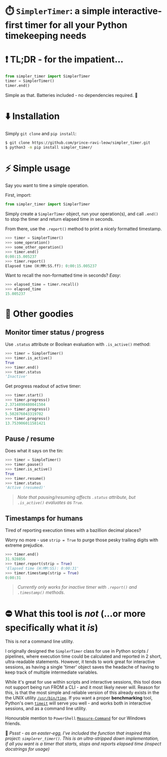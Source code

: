 # ⏱️ `SimplerTimer`: a simple interactive-first timer for all your Python timekeeping needs 
# ❗️ TL;DR - for the impatient...
```py
from simpler_timer import SimplerTimer
timer = SimplerTimer()
timer.end()
```
Simple as that. Batteries included - no dependencies required. 🔋

# ⬇️ Installation
Simply `git clone` and `pip install`:
```sh
$ git clone https://github.com/prince-ravi-leow/simpler_timer.git
$ python3 -m pip install simpler_timer/
```

# ⚡️ Simple usage
Say you want to time a simple operation. 

First, import:
```py
from simpler_timer import SimplerTimer
```
Simply create a `SimplerTimer` object, run your operation(s), and call `.end()` to stop the timer and return elapsed time in seconds.

From there, use the `.report()` method to print a nicely formatted timestamp.
```py 
>>> timer = SimplerTimer()
>>> some_operation()
>>> some_other_operation()
>>> timer.end()
0:00:15.005237
>>> timer.report()
Elapsed time (H:MM:SS.ff): 0:00:15.005237
```

Want to recall the non-formatted time in seconds? *Easy*:
```py
>>> elapsed_time = timer.recall()
>>> elapsed_time
15.005237
```

# 🍬 Other goodies
## Monitor timer status / progress
Use `.status` attribute or Boolean evaluation with `.is_active()` method:
```py
>>> timer = SimplerTimer()
>>> timer.is_active()
True
>>> timer.end()
>>> timer.status
'Inactive'
```
Get progress readout of active timer:

```py
>>> timer.start()
>>> timer.progress()
2.3714890480041504
>>> timer.progress()
5.502876043319702
>>> timer.progress()
13.753906011581421
```
## Pause / resume
Does what it says on the tin:
```py
>>> timer = SimpleTimer()
>>> timer.pause()
>>> timer.is_active()
True
>>> timer.resume()
>>> timer.status
'Active (resumed)'
```
> *Note that pausing/resuming affects `.status` attribute, but `.is_active()` evaluates as `True`.*
## Timestamps for humans
Tired of reporting execution times with a bazillion decimal places?

Worry no more - use `strip = True` to purge those pesky trailing digits with extreme prejudice.
```py
>>> timer.end()
31.928856
>>> timer.report(strip = True)
'Elapsed time (H:MM:SS): 0:00:31'
>>> timer.timestamp(strip = True)
0:00:31
```
> *Currently only works for inactive timer with `.report()` and `.timestamp()` methods*.

# ⛔️ What this tool is *not* (...or more specifically what it *is*)
This is *not* a command line utility.

I originally designed the `SimplerTimer` class for use in Python scripts / pipelines, where execution time could be calculated and reported in 2 short, ultra-readable statements. However, it tends to work great for interactive sessions, as having a single 'timer' object saves the headache of having to keep track of multiple intermediate variables. 

While it's great for use within scripts and interactive sessions, this tool does not support being run FROM a CLI - and it most likely never will. Reason for this, is that the most simple and reliable version of this already exists in the the UNIX utility [`/usr/bin/time`](https://medium.com/hackernoon/usr-bin-time-not-the-command-you-think-you-know-34ac03e55cc3). If you want a proper **benchmarking** tool, Python's own [`timeit`](https://docs.python.org/3/library/timeit.html) will serve you well - and works both in interactive sessions, and as a command line utility. 

Honourable mention to `PowerShell` [`Measure-Command`](https://learn.microsoft.com/en-us/powershell/module/microsoft.powershell.utility/measure-command?view=powershell-7.4) for our Windows friends.

🐣 *Pssst - as an easter-egg, I've included the function that inspired this project: `simplerer_timer()`. This is an ultra-stripped down implementation, if all you want is a timer that starts, stops and reports elapsed time (inspect docstrings for usage)* 

